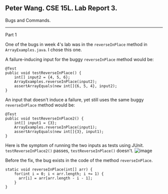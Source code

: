 Peter Wang. CSE 15L. Lab Report 3.
---

Bugs and Commands.

---
Part 1

One of the bugs in week 4's lab was in the `reverseInPlace` method in `ArrayExamples.java`. I chose this one.

A failure-inducing input for the buggy `reverseInPlace` method would be:
```
@Test 
public void testReverseInPlace() {
    int[] input2 = {4, 5, 6};
    ArrayExamples.reverseInPlace(input2);
    assertArrayEquals(new int[]{6, 5, 4}, input2);
}
```

An input that doesn't induce a failure, yet still uses the same buggy `reverseInPlace` method would be:
```
@Test
public void testReverseInPlace2() {
    int[] input1 = {3};
    ArrayExamples.reverseInPlace(input1);
    assertArrayEquals(new int[]{3}, input1);
}
```

Here is the symptom of running the two inputs as tests using JUnit. `testReverseInPlace2()` passes, `testReverseInPlace()` doesn't.
![image](https://github.com/petruswagnavian/cse15l-lab-reports/assets/141669683/dea869cc-5fd5-4f96-86a7-261833dcd422)


Before the fix, the bug exists in the code of the method `reverseInPlace`.
```
static void reverseInPlace(int[] arr) {
    for(int i = 0; i < arr.length; i += 1) {
      arr[i] = arr[arr.length - i - 1];
    }
}
```



